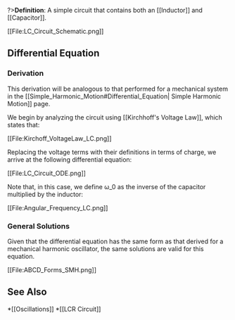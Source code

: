 ?>**Definition**: A simple circuit that contains both an [[Inductor]] and [[Capacitor]].

[[File:LC_Circuit_Schematic.png]]

## Differential Equation
### Derivation
This derivation will be analogous to that performed for a mechanical system in the [[Simple_Harmonic_Motion#Differential_Equation| Simple Harmonic Motion]]
page.

We begin by analyzing the circuit using [[Kirchhoff's Voltage Law]], which states that:

[[File:Kirchoff_VoltageLaw_LC.png]]

Replacing the voltage terms with their definitions in terms of charge, we arrive at the following differential equation:

[[File:LC_Circuit_ODE.png]]

Note that, in this case, we define ω_0 as the inverse of the capacitor multiplied by the inductor:

[[File:Angular_Frequency_LC.png]]

### General Solutions
Given that the differential equation has the same form as that derived for a mechanical harmonic oscillator, the same solutions are valid for this equation.

[[File:ABCD_Forms_SMH.png]]

## See Also
*[[Oscillations]]
*[[LCR Circuit]]
